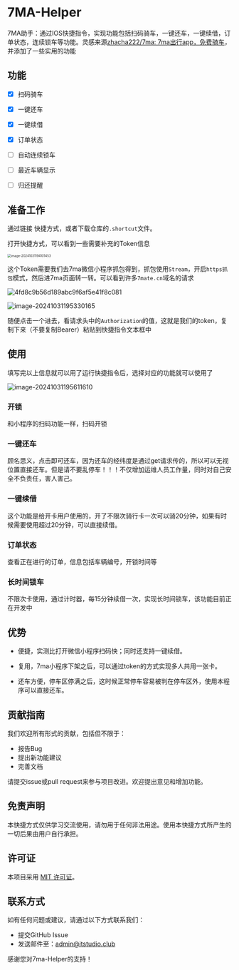 # 7MA-Helper

7MA助手：通过IOS快捷指令，实现功能包括扫码骑车，一键还车，一键续借，订单状态，连续锁车等功能。灵感来源[zhacha222/7ma: 7ma出行app，免费骑车](https://github.com/zhacha222/7ma)，并添加了一些实用的功能



## 功能

- [x] 扫码骑车
- [x] 一键还车
- [x] 一键续借
- [x] 订单状态
- [ ] 自动连续锁车
- [ ] 最近车辆显示
- [ ] 归还提醒



## 准备工作

通过链接 快捷方式，或者下载仓库的`.shortcut`文件。

打开快捷方式，可以看到一些需要补充的Token信息

<img src="C:\Users\23129\Desktop\7MA-Helper\assets\image-20241031194101453.png" alt="image-20241031194101453" style="zoom:50%;" />

这个Token需要我们去7ma微信小程序抓包得到，抓包使用`Stream`，开启`https抓包`模式，然后进7ma页面转一转。可以看到许多`7mate.cn`域名的请求

![4fd8c9b56d189abc9f6af5e41f8c081](C:\Users\23129\Desktop\7MA-Helper\assets\4fd8c9b56d189abc9f6af5e41f8c081.jpg)

![image-20241031195330165](C:\Users\23129\Desktop\7MA-Helper\assets\image-20241031195330165.png)

随便点击一个进去，看请求头中的`Authorization`的值，这就是我们的token，复制下来（不要复制Bearer）粘贴到快捷指令文本框中



## 使用

填写完以上信息就可以用了运行快捷指令后，选择对应的功能就可以使用了

![image-20241031195611610](C:\Users\23129\Desktop\7MA-Helper\assets\image-20241031195611610.png)

### 开锁

和小程序的扫码功能一样，扫码开锁



### 一键还车

顾名思义，点击即可还车，因为还车的经纬度是通过get请求传的，所以可以无视位置直接还车。但是请不要乱停车！！！不仅增加运维人员工作量，同时对自己安全不负责任，害人害己。



### 一键续借

这个功能是给开卡用户使用的，开了不限次骑行卡一次可以骑20分钟，如果有时候需要使用超过20分钟，可以直接续借。



### 订单状态

查看正在进行的订单，信息包括车辆编号，开锁时间等



### 长时间锁车

不限次卡使用，通过计时器，每15分钟续借一次，实现长时间锁车，该功能目前正在开发中



## 优势

- 便捷，实测比打开微信小程序扫码快；同时还支持一键续借。

- 复用，7ma小程序下架之后，可以通过token的方式实现多人共用一张卡。

- 还车方便，停车区停满之后，这时候正常停车容易被判在停车区外，使用本程序可以直接还车。

  

## 贡献指南

我们欢迎所有形式的贡献，包括但不限于：

- 报告Bug
- 提出新功能建议
- 完善文档

请提交issue或pull request来参与项目改进。欢迎提出意见和增加功能。

## 免责声明



本快捷方式仅供学习交流使用，请勿用于任何非法用途。使用本快捷方式所产生的一切后果由用户自行承担。

## 许可证



本项目采用 [MIT 许可证](https://github.com/ITStudioOUC/OUC-JWGL-Helper/blob/master/LICENSE)。

## 联系方式



如有任何问题或建议，请通过以下方式联系我们：

- 提交GitHub Issue
- 发送邮件至：[admin@itstudio.club](mailto:admin@itstudio.club)

感谢您对7ma-Helper的支持！ 
